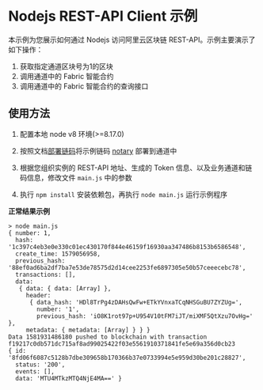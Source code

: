 # Nodejs REST-API Client 示例


本示例为您展示如何通过 Nodejs 访问阿里云区块链 REST-API。示例主要演示了如下操作：
1. 获取指定通道区块号为1的区块
2. 调用通道中的 Fabric 智能合约
3. 调用通道中的 Fabric 智能合约的查询接口

## 使用方法

1. 配置本地 node v8 环境(>=8.17.0)

2. 按照文档[部署链码](https://help.aliyun.com/document_detail/85739.html)将示例链码 [notary](./contracts/fabric/notary) 部署到通道中

3. 根据您组织实例的 REST-API 地址、生成的 Token 信息、以及业务通道和链码信息，修改文件 `main.js` 中的参数

4. 执行 `npm install` 安装依赖包，再执行 `node main.js` 运行示例程序

**正常结果示例**
```
> node main.js
{ number: 1,
  hash: '1c397c4eb3e0e330c01ec430170f844e46159f16930aa347486b8153b6586548',
  create_time: 1579056958,
  previous_hash: '88ef0ad6ba2df7ba7e53de78575d2d14cee2253fe6897305e50b57ceeecebc78',
  transactions: [],
  data:
   { data: { data: [Array] },
     header:
      { data_hash: 'HDl8TrPg4zDAHsQwFw+ETkYVnxaTCqNHSGuBU7ZYZUg=',
        number: '1',
        previous_hash: 'iO8K1rot97p+U954V10tFM7iJT/miXMF5QtXzu7OvHg=' },
     metadata: { metadata: [Array] } } }
Data 1581931486180 pushed to blockchain with transaction f19217c0db571dc715af8ad99025422f03e5561910371841fe5e69a356d0cb23
{ id: '8fd06f6087c5128b7dbe309658b170366b37e0733994e5e959d30be201c28827',
  status: '200',
  events: [],
  data: 'MTU4MTkzMTQ4NjE4MA==' }
```
